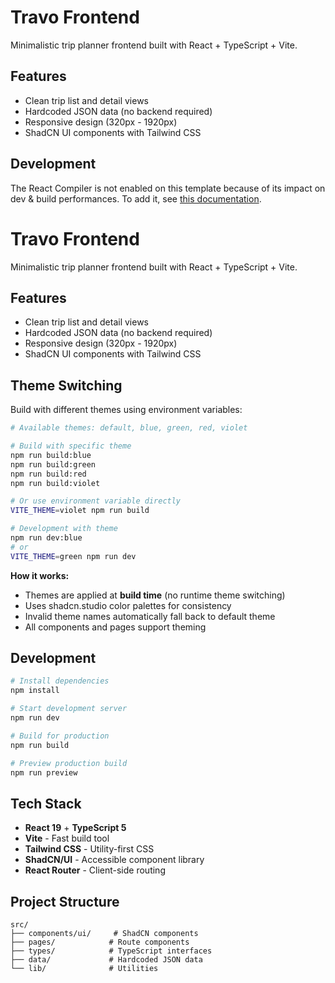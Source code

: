 # Travo Frontend

Minimalistic trip planner frontend built with React + TypeScript + Vite.

## Features

- Clean trip list and detail views
- Hardcoded JSON data (no backend required)
- Responsive design (320px - 1920px)
- ShadCN UI components with Tailwind CSS

## Development

The React Compiler is not enabled on this template because of its impact on dev & build performances. To add it, see [this documentation](https://react.dev/learn/react-compiler/installation).

# Travo Frontend

Minimalistic trip planner frontend built with React + TypeScript + Vite.

## Features

- Clean trip list and detail views
- Hardcoded JSON data (no backend required)
- Responsive design (320px - 1920px)
- ShadCN UI components with Tailwind CSS

## Theme Switching

Build with different themes using environment variables:

```bash
# Available themes: default, blue, green, red, violet

# Build with specific theme
npm run build:blue
npm run build:green  
npm run build:red
npm run build:violet

# Or use environment variable directly
VITE_THEME=violet npm run build

# Development with theme
npm run dev:blue
# or
VITE_THEME=green npm run dev
```

**How it works:**
- Themes are applied at **build time** (no runtime theme switching)
- Uses shadcn.studio color palettes for consistency
- Invalid theme names automatically fall back to default theme
- All components and pages support theming

## Development

```bash
# Install dependencies
npm install

# Start development server
npm run dev

# Build for production
npm run build

# Preview production build
npm run preview
```

## Tech Stack

- **React 19** + **TypeScript 5**
- **Vite** - Fast build tool
- **Tailwind CSS** - Utility-first CSS
- **ShadCN/UI** - Accessible component library
- **React Router** - Client-side routing

## Project Structure

```
src/
├── components/ui/     # ShadCN components
├── pages/            # Route components
├── types/            # TypeScript interfaces
├── data/             # Hardcoded JSON data
└── lib/              # Utilities
```
